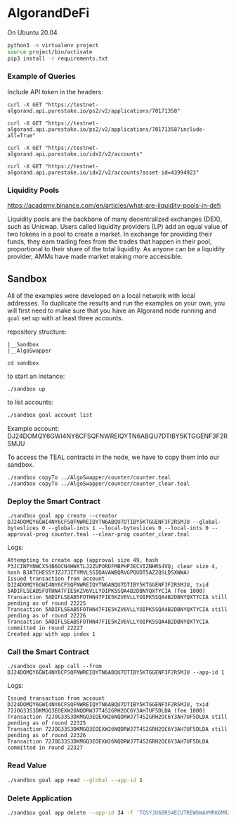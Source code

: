 # AlgorandDeFi

On Ubuntu 20.04

```bash
python3 -m virtualenv project
source project/bin/activate
pip3 install -r requirements.txt
```

### Example of Queries

Include API token in the headers:

```
curl -X GET "https://testnet-algorand.api.purestake.io/ps2/v2/applications/70171358"

curl -X GET "https://testnet-algorand.api.purestake.io/ps2/v2/applications/70171358?include-all=True"

curl -X GET "https://testnet-algorand.api.purestake.io/idx2/v2/accounts"

curl -X GET "https://testnet-algorand.api.purestake.io/idx2/v2/accounts?asset-id=43994923"
```

### Liquidity Pools

https://academy.binance.com/en/articles/what-are-liquidity-pools-in-defi

Liquidity pools are the backbone of many decentralized exchanges (DEX), such as Uniswap. Users called liquidity providers (LP) add an equal value of two tokens in a pool to create a market. In exchange for providing their funds, they earn trading fees from the trades that happen in their pool, proportional to their share of the total liquidity.
As anyone can be a liquidity provider, AMMs have made market making more accessible.

## Sandbox
All of the examples were developed on a local network with local addresses. To duplicate the results and run the examples on your own, you will first need to make sure that you have an Algorand node running and `goal` set up with at least three accounts. 

repository structure:
```
|__Sandbox
|__AlgoSwapper
```

```
cd sandbox
```

to start an instance:
```
./sandbox up
```

to list accounts:
```bash
./sandbox goal account list
```


Example account: DJ24DOMQY6GWI4NY6CFSQFNWREIQYTN6ABQU7DTIBY5KTGGENF3F2RSMJU

To access the TEAL contracts in the node, we have to copy them into our sandbox.

```
./sandbox copyTo ../AlgoSwapper/counter/counter.teal
./sandbox copyTo ../AlgoSwapper/counter/counter_clear.teal
```
### Deploy the Smart Contract

```
./sandbox goal app create --creator DJ24DOMQY6GWI4NY6CFSQFNWREIQYTN6ABQU7DTIBY5KTGGENF3F2RSMJU --global-byteslices 0 --global-ints 1 --local-byteslices 0 --local-ints 0 --approval-prog counter.teal --clear-prog counter_clear.teal
```

Logs:

```
Attempting to create app (approval size 49, hash P3JCINPYNWCX54B6OCN4HWXTLJ2ZUPORDFMBPHPJECVIZNHRS4VQ; clear size 4, hash BJATCHES5YJZJ7JITYMVLSSIQAVAWBQRVGPQUDT5AZ2QSLDSXWWA)
Issued transaction from account DJ24DOMQY6GWI4NY6CFSQFNWREIQYTN6ABQU7DTIBY5KTGGENF3F2RSMJU, txid 5ADIFLSEAB5FOTHN47FIE5KZV6VLLYOIPK5SQA4B2DBNYQXTYCIA (fee 1000)
Transaction 5ADIFLSEAB5FOTHN47FIE5KZV6VLLYOIPK5SQA4B2DBNYQXTYCIA still pending as of round 22225
Transaction 5ADIFLSEAB5FOTHN47FIE5KZV6VLLYOIPK5SQA4B2DBNYQXTYCIA still pending as of round 22226
Transaction 5ADIFLSEAB5FOTHN47FIE5KZV6VLLYOIPK5SQA4B2DBNYQXTYCIA committed in round 22227
Created app with app index 1
```

### Call the Smart Contract
```
./sandbox goal app call --from DJ24DOMQY6GWI4NY6CFSQFNWREIQYTN6ABQU7DTIBY5KTGGENF3F2RSMJU --app-id 1
```
Logs:
```
Issued transaction from account DJ24DOMQY6GWI4NY6CFSQFNWREIQYTN6ABQU7DTIBY5KTGGENF3F2RSMJU, txid 72JOG33S3DKMGQ3EOEXW26NQDRWJ7T4S2GRH2OC6Y3AH7UF5DLDA (fee 1000)
Transaction 72JOG33S3DKMGQ3EOEXW26NQDRWJ7T4S2GRH2OC6Y3AH7UF5DLDA still pending as of round 22325
Transaction 72JOG33S3DKMGQ3EOEXW26NQDRWJ7T4S2GRH2OC6Y3AH7UF5DLDA still pending as of round 22326
Transaction 72JOG33S3DKMGQ3EOEXW26NQDRWJ7T4S2GRH2OC6Y3AH7UF5DLDA committed in round 22327
```

### Read Value

```bash
./sandbox goal app read --global --app-id 1
```

### Delete Application

```bash
./sandbox goal app delete --app-id 34 -f 'TQSYJU6BRS4ECUTREW6WAVMRK6MR2XAOC6TKQ46QSDQLVXQJE2O3TT63AU'
```